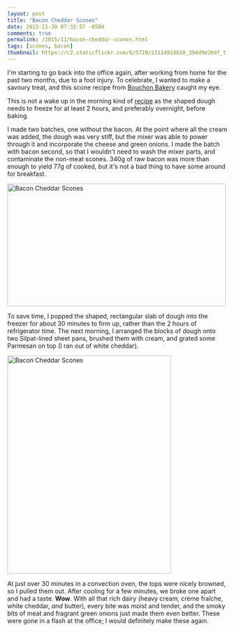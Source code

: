```yaml
---
layout: post
title: "Bacon Cheddar Scones"
date: 2015-11-30 07:32:57 -0500
comments: true
permalink: /2015/11/bacon-cheddar-scones.html
tags: [scones, bacon]
thumbnail: https://c2.staticflickr.com/6/5728/23124914610_394d9e26df_t.jpg
---
```


I'm starting to go back into the office again, after working from
home for the past two months, due to a foot injury. To celebrate,
I wanted to make a savoury treat, and this scone recipe from
[Bouchon Bakery](/tag/bouchon-bakery/) caught my eye.

This is not a wake up in the morning kind of 
[recipe](http://www.startribune.com/recipe-bacon-cheddar-scones/214933051/)
as the shaped dough needs to freeze for at least 2 hours,
and preferably overnight, before baking.

I made two batches, one without the bacon. At the point where all the 
cream was added, the dough was very stiff, but the mixer was able
to power through it and incorporate the cheese and green onions.
I made the batch with bacon second, so that I wouldn't need to wash
the mixer parts, and contaminate the non-meat scones. 340g of raw bacon
was more than enough to yield 77g of cooked, but it's not a bad thing
to have some around for breakfast.

<a data-flickr-embed="true"
href="https://www.flickr.com/photos/gnuf/23124914610/in/dateposted/"
title="Bacon Cheddar Scones"><img
src="https://farm6.staticflickr.com/5728/23124914610_394d9e26df.jpg"
width="500" height="281" alt="Bacon Cheddar Scones"></a><script async
src="//embedr.flickr.com/assets/client-code.js"
charset="utf-8"></script>

To save time, I popped the shaped, rectangular slab of dough into
the freezer for about 30 minutes to firm up, rather than the
2 hours of refrigerator time. The next morning, I arranged the
blocks of dough onto two Silpat-lined sheet pans, brushed
them with cream, and grated some Parmesan on top (I ran out
of white cheddar).

<a data-flickr-embed="true"
href="https://www.flickr.com/photos/gnuf/23340884841/in/dateposted/"
title="Bacon Cheddar Scones"><img
src="https://farm6.staticflickr.com/5780/23340884841_dd647c0b10.jpg"
width="375" height="500" alt="Bacon Cheddar Scones"></a><script async
src="//embedr.flickr.com/assets/client-code.js"
charset="utf-8"></script>

At just over 30 minutes in a convection oven, the tops were nicely
browned, so I pulled them out. After cooling for a few minutes, we
broke one apart and had a taste. **Wow**. With all that rich
dairy (heavy cream, crème fraîche, white cheddar, _and_ butter),
every bite was moist and tender, and the smoky bits of meat and 
fragrant green onions just made them even better. These were gone in a flash
at the office; I would definitely make these again.
